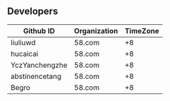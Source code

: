 ## Developers

| Github ID |  Organization  |  TimeZone   
| ------ | ------ | ------ |  
| liuliuwd | 58.com | +8 |  
| hucaicai | 58.com | +8 |  
| YczYanchengzhe | 58.com | +8 |  
| abstinencetang | 58.com | +8 | 
| Begro | 58.com | +8 |   